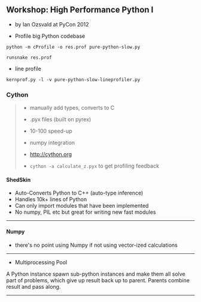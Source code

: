 ## Workshop: High Performance Python I
* by Ian Ozsvald at PyCon 2012

* Profile big Python codebase

```
python -m cProfile -o res.prof pure-python-slow.py

runsnake res.prof
```

* line profile

```
kernprof.py -l -v pure-python-slow-lineprofiler.py
```

### Cython

> * manually add types, converts to C
> * .pyx files (built on pyrex)
> * 10-100 speed-up
> * numpy integration
> * http://cython.org
>
> * ```cython -a calculate_z.pyx``` to get profiling feedback

#### ShedSkin

* Auto-Converts Python to C++ (auto-type inference)
* Handles 10k+ lines of Python
* Can only import modules that have been implemented
* No numpy, PIL etc but great for writing new fast modules

---

#### Numpy

* there's no point using Numpy if not using vector-ized calculations

---

* Multiprocessing Pool

A Python instance spawn sub-python instances and make them all solve part of problems, which give up result back up to parent. Parents combine result and pass along.

---


